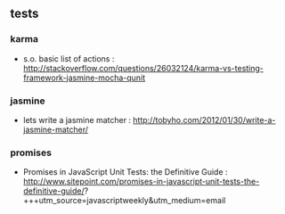 ## tests

### karma
- s.o. basic list of actions : http://stackoverflow.com/questions/26032124/karma-vs-testing-framework-jasmine-mocha-qunit

### jasmine
- lets write a jasmine matcher : http://tobyho.com/2012/01/30/write-a-jasmine-matcher/

### promises
- Promises in JavaScript Unit Tests: the Definitive Guide : http://www.sitepoint.com/promises-in-javascript-unit-tests-the-definitive-guide/?       
+++utm_source=javascriptweekly&utm_medium=email                                                                                                     
